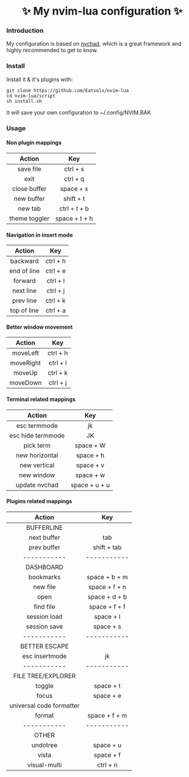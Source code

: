 <h1 align="center"> ✨ My nvim-lua configuration ✨ </h1>

### Introduction
My configuration is based on [nvchad](https://github.com/NvChad/NvChad), which is a great framework and highly recommended to get to know.


### Install
Install it & it's plugins with:

    git clone https://github.com/Eatsolx/nvim-lua
    cd nvim-lua/script
    sh install.sh
It will save your own configuration to ~/.config/NVIM.BAK

### Usage

#### Non plugin mappings
|  Action | Key  |
|  :----:   | :----: |
| save file  | 	ctrl + s |
| exit  | ctrl + q |
| close buffer | space + x |
| new buffer | shift + t |
| new tab | ctrl + t + b |
| theme toggler | space + t + h |

#### Navigation in insert mode
| Action | Key |
| :----: | :----: |
| backward | ctrl + h |
| end of line | ctrl + e |
| forward | ctrl + l |
| next line | ctrl + j |
| prev line | ctrl + k |
| top of line | ctrl + a |

#### Better window movement
| Action | Key |
| :----: | :----: |
| moveLeft | ctrl + h |
| moveRight | ctrl + l |
| moveUp | ctrl + k |
| moveDown | ctrl + j |

#### Terminal related mappings
| Action | Key |
| :----: | :----: |
| esc termmode | jk |
| esc hide termmode | JK |
| pick term | space + W |
| new horizontal | space + h |
| new vertical | space + v |
| new window | space + w |
| update nvchad | space + u + u |

#### Plugins related mappings
| Action | Key |
| :----: | :----: |
| BUFFERLINE | 
| next buffer | tab |
| prev buffer | shift + tab |
| ----------- | ----------- |
| DASHBOARD |
| bookmarks | space + b + m |
| new file | space + f + n |
| open | space + d + b |
| find file | space + f + f |
| session load | space + l |
| session save | space + s |
| ----------- | ----------- |
| BETTER ESCAPE |
| esc insertmode | jk |
| ----------- | ----------- |
| FILE TREE/EXPLORER |
| toggle | space + t |
| focus	| space + e |
| universal code formatter |
| format | space + f + m |
| ----------- | ----------- |
| OTHER |
| undotree | space + u |
| vista | space + f |
| visual-multi | ctrl + n |
